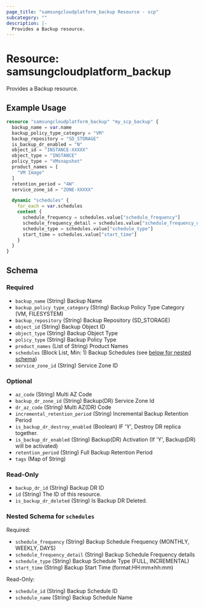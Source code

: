 ```yaml
---
page_title: "samsungcloudplatform_backup Resource - scp"
subcategory: ""
description: |-
  Provides a Backup resource.
---
```


# Resource: samsungcloudplatform_backup

Provides a Backup resource.


## Example Usage

```terraform
resource "samsungcloudplatform_backup" "my_scp_backup" {
  backup_name = var.name
  backup_policy_type_category = "VM"
  backup_repository = "SD_STORAGE"
  is_backup_dr_enabled = "N"
  object_id = "INSTANCE-XXXXX"
  object_type = "INSTANCE"
  policy_type = "VMsnapshot"
  product_names = [
    "VM Image"
  ]
  retention_period = "4W"
  service_zone_id = "ZONE-XXXXX"

  dynamic "schedules" {
    for_each = var.schedules
    content {
      schedule_frequency = schedules.value["schedule_frequency"]
      schedule_frequency_detail = schedules.value["schedule_frequency_detail"]
      schedule_type = schedules.value["schedule_type"]
      start_time = schedules.value["start_time"]
    }
  }
}
```

<!-- schema generated by tfplugindocs -->
## Schema

### Required

- `backup_name` (String) Backup Name
- `backup_policy_type_category` (String) Backup Policy Type Category (VM, FILESYSTEM)
- `backup_repository` (String) Backup Repository (SD_STORAGE)
- `object_id` (String) Backup Object ID
- `object_type` (String) Backup Object Type
- `policy_type` (String) Backup Policy Type
- `product_names` (List of String) Product Names
- `schedules` (Block List, Min: 1) Backup Schedules (see [below for nested schema](#nestedblock--schedules))
- `service_zone_id` (String) Service Zone ID

### Optional

- `az_code` (String) Multi AZ Code
- `backup_dr_zone_id` (String) Backup(DR) Service Zone Id
- `dr_az_code` (String) Multi AZ(DR) Code
- `incremental_retention_period` (String) Incremental Backup Retention Period
- `is_backup_dr_destroy_enabled` (Boolean) IF 'Y', Destroy DR replica together.
- `is_backup_dr_enabled` (String) Backup(DR) Activation (If 'Y', Backup(DR) will be activated)
- `retention_period` (String) Full Backup Retention Period
- `tags` (Map of String)

### Read-Only

- `backup_dr_id` (String) Backup DR ID
- `id` (String) The ID of this resource.
- `is_backup_dr_deleted` (String) Is Backup DR Deleted.

<a id="nestedblock--schedules"></a>
### Nested Schema for `schedules`

Required:

- `schedule_frequency` (String) Backup Schedule Frequency (MONTHLY, WEEKLY, DAYS)
- `schedule_frequency_detail` (String) Backup Schedule Frequency details
- `schedule_type` (String) Backup Schedule Type (FULL, INCREMENTAL)
- `start_time` (String) Backup Start Time (format:HH:mm±hh:mm)

Read-Only:

- `schedule_id` (String) Backup Schedule ID
- `schedule_name` (String) Backup Schedule Name
